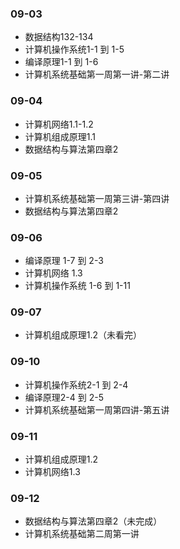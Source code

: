 ### 09-03
* 数据结构132-134
* 计算机操作系统1-1 到 1-5
* 编译原理1-1 到 1-6
* 计算机系统基础第一周第一讲-第二讲
### 09-04
* 计算机网络1.1-1.2
* 计算机组成原理1.1
* 数据结构与算法第四章2
### 09-05
* 计算机系统基础第一周第三讲-第四讲
* 数据结构与算法第四章2
### 09-06
* 编译原理 1-7 到 2-3
* 计算机网络 1.3
* 计算机操作系统 1-6 到 1-11
### 09-07
* 计算机组成原理1.2（未看完）
### 09-10
* 计算机操作系统2-1 到 2-4
* 编译原理2-4 到 2-5
* 计算机系统基础第一周第四讲-第五讲
### 09-11
* 计算机组成原理1.2
* 计算机网络1.3
### 09-12
* 数据结构与算法第四章2（未完成）
* 计算机系统基础第二周第一讲
